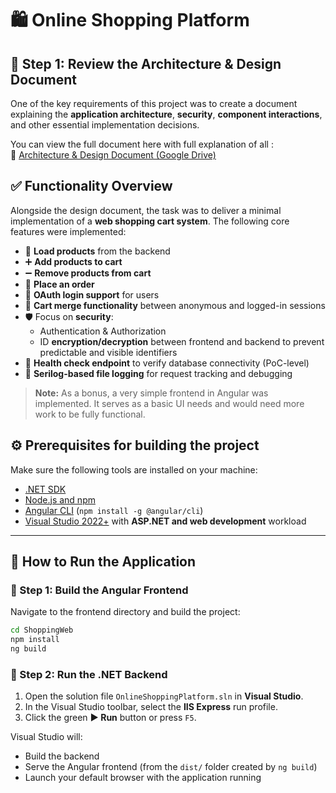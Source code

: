# 🛍️ Online Shopping Platform

## 📄 Step 1: Review the Architecture & Design Document

One of the key requirements of this project was to create a document explaining the **application architecture**, **security**, **component interactions**, and other essential implementation decisions.

You can view the full document here with full explanation of all :  
🔗 [Architecture & Design Document (Google Drive)](https://drive.google.com/file/d/1Dpx7RDgYAEMMBgLeMZJFLRMloQTBcNTm/view?usp=sharing)

## ✅ Functionality Overview

Alongside the design document, the task was to deliver a minimal implementation of a **web shopping cart system**. The following core features were implemented:

- 🔄 **Load products** from the backend
- ➕ **Add products to cart**
- ➖ **Remove products from cart**
- 🛒 **Place an order**
- 🔐 **OAuth login support** for users
- 🧠 **Cart merge functionality** between anonymous and logged-in sessions
- 🛡️ Focus on **security**:
  - Authentication & Authorization
  - ID **encryption/decryption** between frontend and backend to prevent predictable and visible identifiers
- 💓 **Health check endpoint** to verify database connectivity (PoC-level)
- 📁 **Serilog-based file logging** for request tracking and debugging

> **Note:** As a bonus, a very simple frontend in Angular was implemented. It serves as a basic UI needs and would need more work to be fully functional.

## ⚙️ Prerequisites for building the project
 
Make sure the following tools are installed on your machine:

- [.NET SDK](https://dotnet.microsoft.com/download)
- [Node.js and npm](https://nodejs.org/)
- [Angular CLI](https://angular.io/cli) (`npm install -g @angular/cli`)
- [Visual Studio 2022+](https://visualstudio.microsoft.com/) with **ASP.NET and web development** workload

---

## 🚀 How to Run the Application

### 🧩 Step 1: Build the Angular Frontend

Navigate to the frontend directory and build the project:

```bash
cd ShoppingWeb
npm install
ng build
```

### 🧪 Step 2: Run the .NET Backend

1. Open the solution file `OnlineShoppingPlatform.sln` in **Visual Studio**.
2. In the Visual Studio toolbar, select the **IIS Express** run profile.
3. Click the green **▶ Run** button or press `F5`.

Visual Studio will:

- Build the backend
- Serve the Angular frontend (from the `dist/` folder created by `ng build`)
- Launch your default browser with the application running